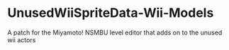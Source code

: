 # UnusedWiiSpriteData-Wii-Models
A patch for the Miyamoto! NSMBU level editor that adds on to the unused wii actors
